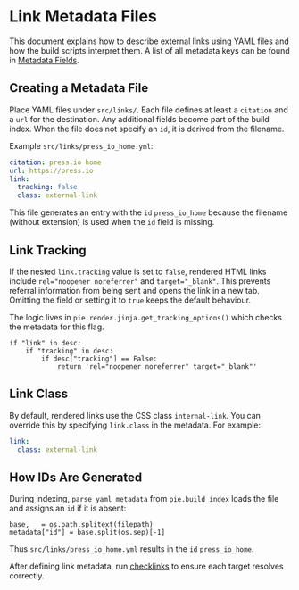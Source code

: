 # Link Metadata Files

This document explains how to describe external links using YAML files and how the build scripts interpret them. A list of all metadata keys can be found in [Metadata Fields](metadata-fields.md).

## Creating a Metadata File

Place YAML files under `src/links/`. Each file defines at least a `citation` and a `url` for the destination. Any additional fields become part of the build index. When the file does not specify an `id`, it is derived from the filename.

Example `src/links/press_io_home.yml`:

```yaml
citation: press.io home
url: https://press.io
link:
  tracking: false
  class: external-link
```

This file generates an entry with the `id` `press_io_home` because the filename (without extension) is used when the `id` field is missing.

## Link Tracking

If the nested `link.tracking` value is set to `false`, rendered HTML links include `rel="noopener noreferrer"` and `target="_blank"`. This prevents referral information from being sent and opens the link in a new tab. Omitting the field or setting it to `true` keeps the default behaviour.

The logic lives in `pie.render.jinja.get_tracking_options()` which checks the metadata for this flag.

```
if "link" in desc:
    if "tracking" in desc:
        if desc["tracking"] == False:
            return 'rel="noopener noreferrer" target="_blank"'
```

## Link Class

By default, rendered links use the CSS class `internal-link`. You can override this by specifying `link.class` in the metadata. For example:

```yaml
link:
  class: external-link
```

## How IDs Are Generated

During indexing, `parse_yaml_metadata` from `pie.build_index` loads the file and assigns an `id` if it is absent:

```
base, _ = os.path.splitext(filepath)
metadata["id"] = base.split(os.sep)[-1]
```

Thus `src/links/press_io_home.yml` results in the `id` `press_io_home`.

After defining link metadata, run [checklinks](../guides/checklinks.md) to ensure each target resolves correctly.
